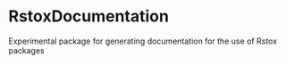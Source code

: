 # RstoxDocumentation
Experimental package for generating documentation for the use of Rstox packages
